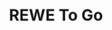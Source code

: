 ---
title: "REWE To Go"
url: /frankfurt-am-main/rewe-to-go-friedberger-landstrasse/
shop: Lebensmittel
---